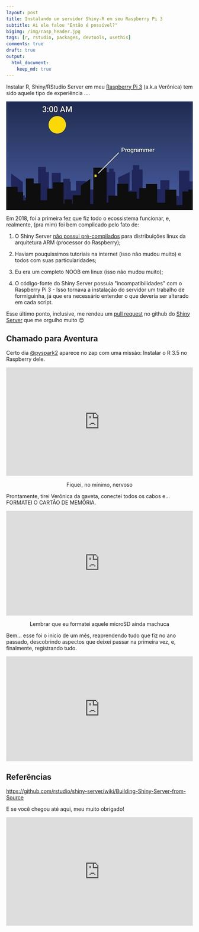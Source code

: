 ```yaml
---
layout: post
title: Instalando um servidor Shiny-R em seu Raspberry Pi 3
subtitle: Ai ele falou "Então é possível?"
bigimg: /img/rasp_header.jpg
tags: [r, rstudio, packages, devtools, usethis]
comments: true
draft: true
output:
  html_document:
    keep_md: true
---
```


Instalar R, Shiny/RStudio Server em meu [Raspberry Pi 3](https://www.raspberrypi.org/products/raspberry-pi-3-model-b/) (a.k.a Verônica) tem sido aquele tipo de experiência ....

<img src="/img/rasp1.jpg" style="display: block; margin: auto;" />

Em 2018, foi a primeira fez que fiz todo o ecossistema funcionar, e, realmente, (pra mim) foi bem complicado pelo fato de:

1. O Shiny Server [não possui pré-compilados](https://www.rstudio.com/products/shiny/download-server/) para distribuições linux da arquitetura ARM (processor do Raspberry);

2. Haviam pouquissimos tutoriais na internet (isso não mudou muito) e todos com suas particularidades;

3. Eu era um completo NOOB em linux (isso não mudou muito);

4. O código-fonte do Shiny Server possuia "incompatibilidades" com o Raspberry Pi 3 - Isso tornava a instalação do servidor um trabalho de formiguinha, já que era necessário entender o que deveria ser alterado em cada script.

Esse último ponto, inclusive,  me rendeu um [pull request](https://github.com/rstudio/shiny-server/pull/352) no github do [Shiny Server](https://github.com/rstudio/shiny-server) que me orgulho muito 😊  



## Chamado para Aventura

Certo dia [@pyspark2](https://twitter.com/pyspark2) aparece no zap com uma missão: Instalar o R 3.5 no Raspberry dele.  

<div style="width:100%;height:0;padding-bottom:58%;position:relative;"><iframe src="https://giphy.com/embed/ly8G39g1ujpNm" width="100%" height="100%" style="position:absolute" frameBorder="0" class="giphy-embed" allowFullScreen></iframe></div><div align="center"><p align="center">Fiquei, no mínimo, nervoso</p></div>


Prontamente, tirei Verônica da gaveta, conectei todos os cabos e... FORMATEI O CARTÃO DE MEMÓRIA.

<div style="width:100%;height:0;padding-bottom:56%;position:relative;"><iframe src="https://giphy.com/embed/d10dMmzqCYqQ0" width="100%" height="100%" style="position:absolute" frameBorder="0" class="giphy-embed" allowFullScreen></iframe></div><div align="center"><p align="center">Lembrar que eu formatei aquele microSD ainda machuca</p></div>

Bem... esse foi o inicio de um mês, reaprendendo tudo que fiz no ano passado, descobrindo aspectos que deixei passar na primeira vez, e, finalmente, registrando tudo.

<div style="width:100%;height:0;padding-bottom:56%;position:relative;"><iframe src="https://giphy.com/embed/t3Mzdx0SA3Eis" width="100%" height="100%" style="position:absolute" frameBorder="0" class="giphy-embed" allowFullScreen></iframe></div>


## Referências 

https://github.com/rstudio/shiny-server/wiki/Building-Shiny-Server-from-Source


E se você chegou até aqui, meu muito obrigado!

<div style="width:100%;height:0;padding-bottom:58%;position:relative;"><iframe src="https://giphy.com/embed/5wWf7GW1AzV6pF3MaVW" width="100%" height="100%" style="position:absolute" frameBorder="0" class="giphy-embed" allowFullScreen></iframe></div>



<script type="text/x-mathjax-config">
MathJax.Hub.Config({
  tex2jax: {inlineMath: [['$','$'], ['\\(','\\)']]}
});
</script>

<script type="text/javascript" async
  src="https://cdn.mathjax.org/mathjax/latest/MathJax.js?config=TeX-MML-AM_CHTML">
</script>